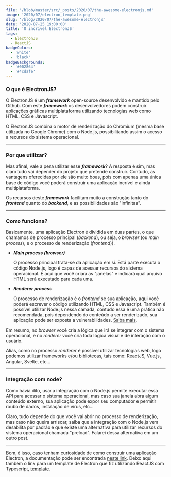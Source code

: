 ```yaml
---
file: '/blob/master/src/_posts/2020/07/the-awesome-electronjs.md'
image: '2020/07/electron_template.png'
slug: '/blog/2020/07/the-awesome-electronjs'
date: '2020-07-25 19:00:00'
title: 'O incrível ElectronJS'
tags:
  - ElectronJS
  - ReactJS
badgeColors:
  - 'white'
  - 'black'
badgeBackgrounds:
  - '#002864'
  - '#4cdafe'
---
```


### O que é ElectronJS?

O ElectronJS é um **_framework_** open-source desenvolvido e mantido pelo Github. Com este **_framework_** os desenvolvedores podem construir aplicações gráficas multiplataforma utilizando tecnologias web como HTML, CSS e Javascript.

O ElectronJS combina o motor de renderização do Chromium (mesma base utilizada no Google Chrome) com o Node.js, possibilitando assim o acesso a recursos do sistema operacional.

---

### Por que utilizar?

Mas afinal, vale a pena utilizar esse **_framework_**? A resposta é sim, mas claro tudo vai depender do projeto que pretende construir. Contudo, as vantagens oferecidas por ele são muito boas, pois com apenas uma única base de código você poderá construir uma aplicação incrível e ainda multiplataforma.

Os recursos deste **_framework_** facilitam muito a construção tanto do **_frontend_** quanto do **_backend_**, e as possibilidades são "infinitas".

---

### Como funciona?

Basicamente, uma aplicação Electron é dividida em duas partes, o que chamamos de processo principal (_backend_), ou seja, o _browser_ (ou _main process_), e o processo de renderização (_frontend_)).

- **_Main process (browser)_**

  O processo principal trata-se da aplicação em si. Está parte executa o código Node.js, logo é capaz de acessar recursos do sistema operacional. É aqui que você criará as "janelas" e indicará qual arquivo HTML será executado para cada uma.

- **_Renderer process_**

  O processo de renderização é o _frontend_ se sua aplicação, aqui você poderá escrever o código utilizando HTML, CSS e Javascript. Também é possível utilizar Node.js nessa camada, contudo essa é uma prática não recomendada, pois dependendo do conteúdo a ser renderizado, sua aplicação pode ser exposta a vulnerabilidades. [Saiba mais](https://www.electronjs.org/docs/tutorial/security#isolation-for-untrusted-content).

Em resumo, no _browser_ você cria a lógica que irá se integrar com o sistema operacional, e no _renderer_ você cria toda lógica visual e de interação com o usuário.

Alias, como no processo _renderer_ é possível utilizar tecnologias web, logo podemos utilizar frameworks e/ou bibliotecas, tais como: ReactJS, Vue.js, Angular, Svelte, etc...

---

### Integração com node?

Como havia dito, usar a integração com o Node.js permite executar essa API para acessar o sistema operacional, mas caso sua janela abra algum conteúdo externo, sua aplicação pode expor seu computador e permitir roubo de dados, instalação de vírus, etc...

Claro, tudo depende do que você vai abrir no processo de renderização, mas caso não queira arriscar, saiba que a integração com o Node.js vem desabilita por padrão e que existe uma alternativa para utilizar recursos do sistema operacional chamada "preload". Falarei dessa alternativa em um outro post.

---

Bom, é isso, caso tenham curiosidade de como construir uma aplicação Electron, a documentação pode ser encontrada [neste link](https://www.electronjs.org/docs). Deixo aqui também o link para um template de Electron que fiz utilizando ReactJS com Typescript, [template](https://github.com/chsjr1996/electron-reactjs-template).
